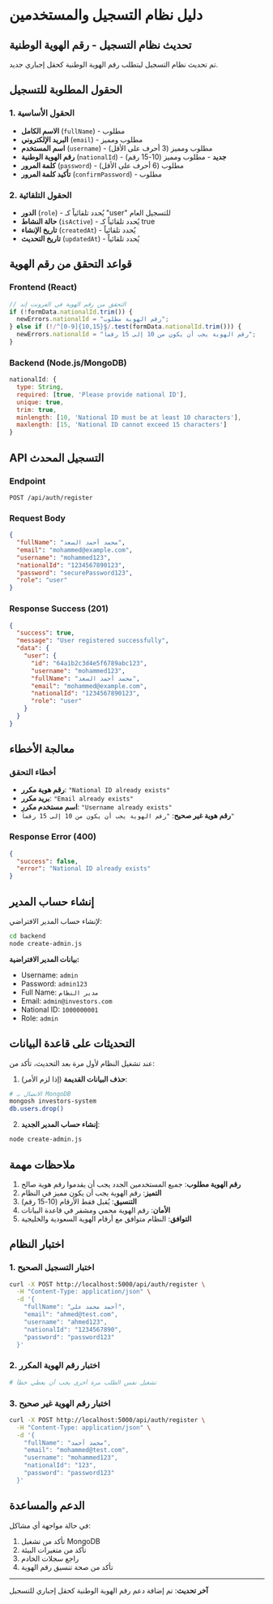 # دليل نظام التسجيل والمستخدمين

## تحديث نظام التسجيل - رقم الهوية الوطنية

تم تحديث نظام التسجيل ليتطلب رقم الهوية الوطنية كحقل إجباري جديد.

## الحقول المطلوبة للتسجيل

### 1. الحقول الأساسية
- **الاسم الكامل** (`fullName`) - مطلوب
- **البريد الإلكتروني** (`email`) - مطلوب ومميز
- **اسم المستخدم** (`username`) - مطلوب ومميز (3 أحرف على الأقل)
- **رقم الهوية الوطنية** (`nationalId`) - **جديد** - مطلوب ومميز (10-15 رقم)
- **كلمة المرور** (`password`) - مطلوب (6 أحرف على الأقل)
- **تأكيد كلمة المرور** (`confirmPassword`) - مطلوب

### 2. الحقول التلقائية
- **الدور** (`role`) - يُحدد تلقائياً كـ "user" للتسجيل العام
- **حالة النشاط** (`isActive`) - يُحدد تلقائياً كـ true
- **تاريخ الإنشاء** (`createdAt`) - يُحدد تلقائياً
- **تاريخ التحديث** (`updatedAt`) - يُحدد تلقائياً

## قواعد التحقق من رقم الهوية

### Frontend (React)
```javascript
// التحقق من رقم الهوية في الفرونت إند
if (!formData.nationalId.trim()) {
  newErrors.nationalId = "رقم الهوية مطلوب";
} else if (!/^[0-9]{10,15}$/.test(formData.nationalId.trim())) {
  newErrors.nationalId = "رقم الهوية يجب أن يكون من 10 إلى 15 رقماً";
}
```

### Backend (Node.js/MongoDB)
```javascript
nationalId: {
  type: String,
  required: [true, 'Please provide national ID'],
  unique: true,
  trim: true,
  minlength: [10, 'National ID must be at least 10 characters'],
  maxlength: [15, 'National ID cannot exceed 15 characters']
}
```

## API التسجيل المحدث

### Endpoint
```
POST /api/auth/register
```

### Request Body
```json
{
  "fullName": "محمد أحمد السعد",
  "email": "mohammed@example.com",
  "username": "mohammed123",
  "nationalId": "1234567890123",
  "password": "securePassword123",
  "role": "user"
}
```

### Response Success (201)
```json
{
  "success": true,
  "message": "User registered successfully",
  "data": {
    "user": {
      "id": "64a1b2c3d4e5f6789abc123",
      "username": "mohammed123",
      "fullName": "محمد أحمد السعد",
      "email": "mohammed@example.com",
      "nationalId": "1234567890123",
      "role": "user"
    }
  }
}
```

## معالجة الأخطاء

### أخطاء التحقق
- **رقم هوية مكرر**: `"National ID already exists"`
- **بريد مكرر**: `"Email already exists"`
- **اسم مستخدم مكرر**: `"Username already exists"`
- **رقم هوية غير صحيح**: `"رقم الهوية يجب أن يكون من 10 إلى 15 رقماً"`

### Response Error (400)
```json
{
  "success": false,
  "error": "National ID already exists"
}
```

## إنشاء حساب المدير

لإنشاء حساب المدير الافتراضي:

```bash
cd backend
node create-admin.js
```

**بيانات المدير الافتراضية:**
- Username: `admin`
- Password: `admin123`
- Full Name: `مدير النظام`
- Email: `admin@investors.com`
- National ID: `1000000001`
- Role: `admin`

## التحديثات على قاعدة البيانات

عند تشغيل النظام لأول مرة بعد التحديث، تأكد من:

1. **حذف البيانات القديمة** (إذا لزم الأمر):
```bash
# الاتصال بـ MongoDB
mongosh investors-system
db.users.drop()
```

2. **إنشاء حساب المدير الجديد**:
```bash
node create-admin.js
```

## ملاحظات مهمة

1. **رقم الهوية مطلوب**: جميع المستخدمين الجدد يجب أن يقدموا رقم هوية صالح
2. **التميز**: رقم الهوية يجب أن يكون مميز في النظام
3. **التنسيق**: يُقبل فقط الأرقام (10-15 رقم)
4. **الأمان**: رقم الهوية محمي ومشفر في قاعدة البيانات
5. **التوافق**: النظام متوافق مع أرقام الهوية السعودية والخليجية

## اختبار النظام

### 1. اختبار التسجيل الصحيح
```bash
curl -X POST http://localhost:5000/api/auth/register \
  -H "Content-Type: application/json" \
  -d '{
    "fullName": "أحمد محمد علي",
    "email": "ahmed@test.com",
    "username": "ahmed123",
    "nationalId": "1234567890",
    "password": "password123"
  }'
```

### 2. اختبار رقم الهوية المكرر
```bash
# تشغيل نفس الطلب مرة أخرى يجب أن يعطي خطأ
```

### 3. اختبار رقم الهوية غير صحيح
```bash
curl -X POST http://localhost:5000/api/auth/register \
  -H "Content-Type: application/json" \
  -d '{
    "fullName": "محمد أحمد",
    "email": "mohammed@test.com",
    "username": "mohammed123",
    "nationalId": "123",
    "password": "password123"
  }'
```

## الدعم والمساعدة

في حالة مواجهة أي مشاكل:

1. تأكد من تشغيل MongoDB
2. تأكد من متغيرات البيئة
3. راجع سجلات الخادم
4. تأكد من صحة تنسيق رقم الهوية

---
**آخر تحديث**: تم إضافة دعم رقم الهوية الوطنية كحقل إجباري للتسجيل 